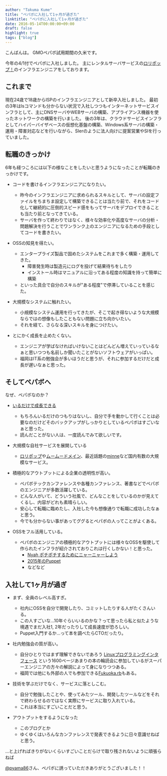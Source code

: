 ```yaml
---
author: "Takuma Kume"
title: "ペパボに入社して1ヶ月が過ぎた"
linktitle: "ペパボに入社して1ヶ月が過ぎた"
date: 2016-05-14T00:00:00+09:00
draft: false
highlight: true
tags: ["blog"]
---
```


こんばんは。
GMOペパボ試用期間の久米です。

今年の4/1付でペパボに入社しました。
主にレンタルサーバサービスの[ロリポップ！](https://lolipop.jp/)のインフラエンジニアをしております。

## これまで

現在24歳で18歳からISPのインフラエンジニアとして新卒入社しました。
最初の3年はlsコマンドも分からない状況で入社しつつもインターネットサービスインフラとして、主にDNSサーバやWEBサーバの構築、アプライアンス機器を使ったネットワークの構築を行いました。
後の3年は、クラウドサービスインフラとしてハイパーバイザベースの仮想化基盤の構築、Windows系サーバの構築・運用・障害対応などを行いながら、SIerのように法人向けに提案営業やSIを行っていました。

## 転職のきっかけ

6年も経つころには以下の様なことをしたいと思うようになったことが転職のきっかけです。

- コードを書けるインフラエンジニアになりたい。
  - 昨今のインフラエンジニアに求められるスキルとして、サーバの設定ファイルをちまちま設定して構築できることは当たり前で、それをコード化して継続的に圧倒的スピード感をもってサーバをデプロイできることも当たり前となってきている。
  - サーバを作って終わりではなく、様々な効率化や高度なサーバの分析・問題解決を行うことでワンランク上のエンジニアになるための手段としてコードを書きたい。

- OSSの知見を得たい。
  - エンタープライズ製品で固めたシステムをこれまで多く構築・運用してきた。
      - 障害発生時は製造元にログを投げて結果待ちをしたり
      - インストール時はマニュアルに沿ってある程度の知識を持って簡単に構築
  - といった具合で自分のスキルが"ある程度"で停滞していることを感じた。

- 大規模なシステムに触れたい。
  - 小規模なシステム運用を行ってきたが、そこで起き得ないような大規模ならではの想像もしたこともない問題に立ち向かいたい。
  - それを経て、さらなる深いスキルを身につけたい。

- とにかく成長を止めたくない。
  - エンジニアが学ばなければいけないことはどんどん増えていっているなぁと思いつつも名前しか聞いたことがないソフトウェアがいっぱい。
  - 福岡はIT系の勉強会が多いほうだと思うが、それに参加するだけだと成長が遅いなぁと思った。

## そしてペパボへ

なぜ、ペパボなのか？

- [いるだけで成長できる](http://tech.pepabo.com/2015/11/17/pepabo-tech-blog-has-started/)
  - もちろんいるだけのつもりはないし、自分で手を動かして行くことは必要なのだけどそのバックアップがしっかりとしているペパボはすごいなぁと思った。
  - 読んだことがない人は、一度読んでみて欲しいです。

- 大規模な自社サービスを展開している
  - [ロリポップ](https://lolipop.jp/)や[ムームードメイン](https://muumuu-domain.com/)、最近話題の[minne](https://minne.com/)など国内有数の大規模なサービス。

- 積極的なアウトプットによる企業の透明性が高い。
  - ペパボテックカンファレンスや各種カンファレンス、著書などでペパボのエンジニアが多数活躍している。
  - どんな人がいて、どういう社風で、どんなことをしているのかが見えてくるし、内容がどれも素晴らしい。
  - 安心して転職に臨めたし、入社した今も想像通りで転職に成功したなぁと思う。
  - 今でも分からない事があってググるとペパボの人ってことがよくある。

- OSSをフル活用している。
  - ペパボのエンジニアの積極的なアウトプットには様々なOSSを駆使して作られたインフラが紹介されておりこれは行くしかない！と思った。
      - [Nyah ポチポチするためにニャーニャーしよう](http://www.slideshare.net/ume3_/pb-tc01-bob001)
      - [2015年のPuppet](http://documents.tips/technology/puppet-of-2015-forupload.html)
      - などなど

## 入社して1ヶ月が過ぎ

- まず、全員のレベル高すぎ。
  - 社内にOSSを自分で開発したり、コミットしたりする人がたくさんいる。
  - この人すごいな...10年ぐらいいるのかな？って思ったら私と似たような境遇でまだ入社1, 2年だったりして成長速度が恐ろしい。
  - Puppet入門するか...って本を調べたらCTOだったり。

- 社内勉強会の質が高い。
  - 自分ひとりではまず理解できないであろう [Linuxプログラミングインタフェース](https://www.oreilly.co.jp/books/9784873115856/) という1600ページあまりの本の輪読会に参加しているがスーパーエンジニアの方々の解説によって身になりつつある。
  - 福岡では他にも外部の人でも参加できる[Fukuoka.rb](https://fukuokarb.doorkeeper.jp/)もある。

- 技術を学ぶだけでなく、サービスに落としこむ。
  - 自分で勉強したことや、使ってみたツール、開発したツールなどをそれで終わらせるのではなく実際にサービスに取り入れている。
  - これは本当にすごいことだと思う。

- アウトプットをするようになった
  - このブログとか
  - ゆくゆくはいろんなカンファレンスで発表できるように日々意識せねばと思う。

...と上げればきりがないくらいすごいことだらけで取り残されないように頑張らねば

[@pyama86](https://twitter.com/pyama86)さん、ペパボに誘っていただきありがとうございました！！
